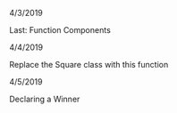 4/3/2019

Last: Function Components

4/4/2019

Replace the Square class with this function

4/5/2019

Declaring a Winner

